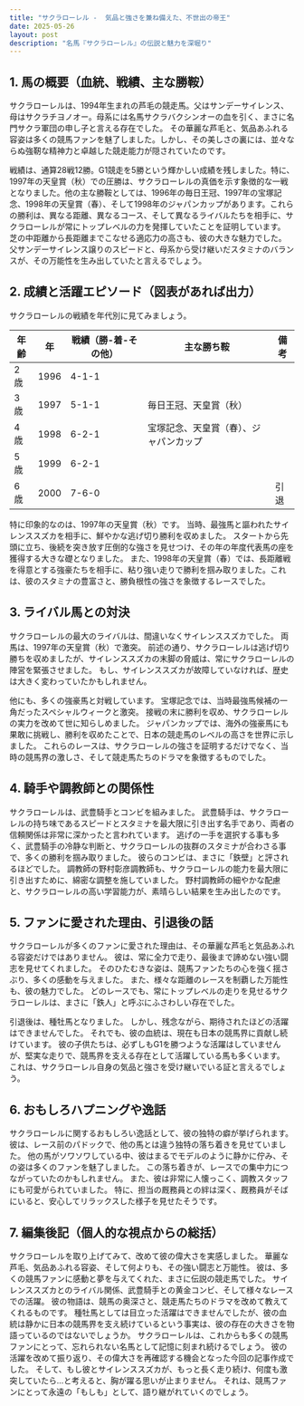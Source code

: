 ```yaml
---
title: "サクラローレル -  気品と強さを兼ね備えた、不世出の帝王"
date: 2025-05-26
layout: post
description: "名馬『サクラローレル』の伝説と魅力を深堀り"
---
```


## 1. 馬の概要（血統、戦績、主な勝鞍）

サクラローレルは、1994年生まれの芦毛の競走馬。父はサンデーサイレンス、母はサクラチヨノオー。母系には名馬サクラバクシンオーの血を引く、まさに名門サクラ軍団の申し子と言える存在でした。  その華麗な芦毛と、気品あふれる容姿は多くの競馬ファンを魅了しました。しかし、その美しさの裏には、並々ならぬ強靭な精神力と卓越した競走能力が隠されていたのです。

戦績は、通算28戦12勝。G1競走を5勝という輝かしい成績を残しました。特に、1997年の天皇賞（秋）での圧勝は、サクラローレルの真価を示す象徴的な一戦となりました。他の主な勝鞍としては、1996年の毎日王冠、1997年の宝塚記念、1998年の天皇賞（春）、そして1998年のジャパンカップがあります。これらの勝利は、異なる距離、異なるコース、そして異なるライバルたちを相手に、サクラローレルが常にトップレベルの力を発揮していたことを証明しています。  芝の中距離から長距離までこなせる適応力の高さも、彼の大きな魅力でした。  父サンデーサイレンス譲りのスピードと、母系から受け継いだスタミナのバランスが、その万能性を生み出していたと言えるでしょう。


## 2. 成績と活躍エピソード（図表があれば出力）

サクラローレルの戦績を年代別に見てみましょう。

| 年齢 | 年 | 戦績（勝-着-その他）| 主な勝ち鞍 | 備考 |
|---|---|---|---|---|
| 2歳 | 1996 | 4-1-1 |  |  |
| 3歳 | 1997 | 5-1-1 |  毎日王冠、天皇賞（秋） |  |
| 4歳 | 1998 | 6-2-1 | 宝塚記念、天皇賞（春）、ジャパンカップ |  |
| 5歳 | 1999 | 6-2-1 |  |  |
| 6歳 | 2000 | 7-6-0 |  |  引退 |

特に印象的なのは、1997年の天皇賞（秋）です。  当時、最強馬と謳われたサイレンススズカを相手に、鮮やかな逃げ切り勝利を収めました。  スタートから先頭に立ち、後続を突き放す圧倒的な強さを見せつけ、その年の年度代表馬の座を獲得する大きな礎となりました。  また、1998年の天皇賞（春）では、長距離戦を得意とする強豪たちを相手に、粘り強い走りで勝利を掴み取りました。これは、彼のスタミナの豊富さと、勝負根性の強さを象徴するレースでした。


## 3. ライバル馬との対決

サクラローレルの最大のライバルは、間違いなくサイレンススズカでした。  両馬は、1997年の天皇賞（秋）で激突。  前述の通り、サクラローレルは逃げ切り勝ちを収めましたが、サイレンススズカの末脚の脅威は、常にサクラローレルの陣営を緊張させました。  もし、サイレンススズカが故障していなければ、歴史は大きく変わっていたかもしれません。

他にも、多くの強豪馬と対戦しています。  宝塚記念では、当時最強馬候補の一角だったスペシャルウィークと激突。  接戦の末に勝利を収め、サクラローレルの実力を改めて世に知らしめました。  ジャパンカップでは、海外の強豪馬にも果敢に挑戦し、勝利を収めたことで、日本の競走馬のレベルの高さを世界に示しました。  これらのレースは、サクラローレルの強さを証明するだけでなく、当時の競馬界の激しさ、そして競走馬たちのドラマを象徴するものでした。


## 4. 騎手や調教師との関係性

サクラローレルは、武豊騎手とコンビを組みました。  武豊騎手は、サクラローレルの持ち味であるスピードとスタミナを最大限に引き出す名手であり、両者の信頼関係は非常に深かったと言われています。  逃げの一手を選択する事も多く、武豊騎手の冷静な判断と、サクラローレルの抜群のスタミナが合わさる事で、多くの勝利を掴み取りました。  彼らのコンビは、まさに「鉄壁」と評されるほどでした。  調教師の野村彰彦調教師も、サクラローレルの能力を最大限に引き出すために、綿密な調整を施していました。  野村調教師の細やかな配慮と、サクラローレルの高い学習能力が、素晴らしい結果を生み出したのです。


## 5. ファンに愛された理由、引退後の話

サクラローレルが多くのファンに愛された理由は、その華麗な芦毛と気品あふれる容姿だけではありません。  彼は、常に全力で走り、最後まで諦めない強い闘志を見せてくれました。  そのひたむきな姿は、競馬ファンたちの心を強く揺さぶり、多くの感動を与えました。  また、様々な距離のレースを制覇した万能性も、彼の魅力でした。  どのレースでも、常にトップレベルの走りを見せるサクラローレルは、まさに「鉄人」と呼ぶにふさわしい存在でした。

引退後は、種牡馬となりました。  しかし、残念ながら、期待されたほどの活躍はできませんでした。  それでも、彼の血統は、現在も日本の競馬界に貢献し続けています。  彼の子供たちは、必ずしもG1を勝つような活躍はしていませんが、堅実な走りで、競馬界を支える存在として活躍している馬も多くいます。  これは、サクラローレル自身の気品と強さを受け継いでいる証と言えるでしょう。


## 6. おもしろハプニングや逸話

サクラローレルに関するおもしろい逸話として、彼の独特の癖が挙げられます。  彼は、レース前のパドックで、他の馬とは違う独特の落ち着きを見せていました。  他の馬がソワソワしている中、彼はまるでモデルのように静かに佇み、その姿は多くのファンを魅了しました。  この落ち着きが、レースでの集中力につながっていたのかもしれません。  また、彼は非常に人懐っこく、調教スタッフにも可愛がられていました。  特に、担当の厩務員との絆は深く、厩務員がそばにいると、安心してリラックスした様子を見せたそうです。


## 7. 編集後記（個人的な視点からの総括）

サクラローレルを取り上げてみて、改めて彼の偉大さを実感しました。  華麗な芦毛、気品あふれる容姿、そして何よりも、その強い闘志と万能性。  彼は、多くの競馬ファンに感動と夢を与えてくれた、まさに伝説の競走馬でした。  サイレンススズカとのライバル関係、武豊騎手との黄金コンビ、そして様々なレースでの活躍。  彼の物語は、競馬の奥深さと、競走馬たちのドラマを改めて教えてくれるものです。  種牡馬としては目立った活躍はできませんでしたが、彼の血統は静かに日本の競馬界を支え続けているという事実は、彼の存在の大きさを物語っているのではないでしょうか。  サクラローレルは、これからも多くの競馬ファンにとって、忘れられない名馬として記憶に刻まれ続けるでしょう。  彼の活躍を改めて振り返り、その偉大さを再確認する機会となった今回の記事作成でした。  そして、もし彼とサイレンススズカが、もっと長く走り続け、何度も激突していたら…と考えると、胸が躍る思いが止まりません。  それは、競馬ファンにとって永遠の「もしも」として、語り継がれていくのでしょう。
